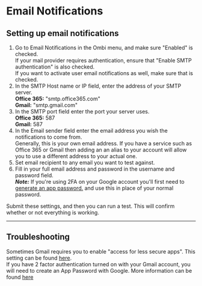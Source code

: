 # Email Notifications

## Setting up email notifications

1. Go to Email Notifications in the Ombi menu, and make sure "Enabled" is checked.  
If your mail provider requires authentication, ensure that "Enable SMTP authentication" is also checked.  
If you want to activate user email notifications as well, make sure that is checked.  
1. In the SMTP Host name or IP field, enter the address of your SMTP server.  
**Office 365:** "smtp.office365.com"  
**Gmail:** "smtp.gmail.com"  
1. In the SMTP port field enter the port your server uses.  
**Office 365:** 587  
**Gmail:** 587  
1. In the Email sender field enter the email address you wish the notifications to come from.  
Generally, this is your own email address. If you have a service such as Office 365 or Gmail then adding an an alias to your account will allow you to use a different address to your actual one.  
1. Set email recipient to any email you want to test against.  
1. Fill in your full email address and password in the username and password field.  
_**Note:**_ If you're using 2FA on your Google account you'll first need to [generate an app password.](https://support.google.com/accounts/answer/185833?hl=en) and use this in place of your normal password.

Submit these settings, and then you can run a test. This will confirm whether or not everything is working.

***

## Troubleshooting

Sometimes Gmail requires you to enable "access for less secure apps". This setting can be found [here](https://myaccount.google.com/lesssecureapps).  
If you have 2 factor authentication turned on with your Gmail account, you will need to create an App Password with Google. More information can be found [here](https://support.google.com/accounts/answer/185833)
